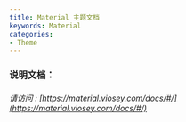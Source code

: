 ```yaml
---
title: Material 主题文档
keywords: Material
categories:
- Theme
---
```


### 说明文档：

###### 请访问 : [https://material.viosey.com/docs/#/](https://material.viosey.com/docs/#/)
